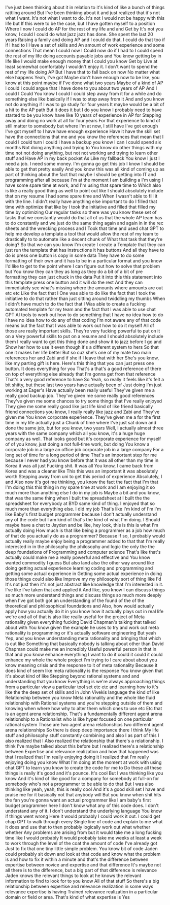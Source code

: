 I've just been thinking about it in relation to it's kind of like a bunch of things rattling around
But I've been thinking about it and just realized that it's not what I want. It's not what I want to do. It's not
I would not be happy with this life
but
If this were to be the case, but I have gotten myself to a position
Where I now I could do AP for the rest of my life and
and
Get by
It's not you know, I could I could do what jazz jazz has done. She spent the last 20 years
Raising a family and doing AP and I could do that. I could do that too if if I had to I
Have a set of skills and
An amount of
work experience and some connections
That mean I could now I
Could now do if I had to I could spend the rest of my life doing accounts payable jobs and
You know getting by in life like I would make enough money that I could you know
Get by
Live at least somewhat comfortably
I wouldn't enjoy it. I don't want to spend the rest of my life doing AP
But I have that to fall back on now
No matter what else happens
Yeah, I've got
Maybe don't have enough now to be like, you know at this point maybe if
I've done what two years
Maybe of a kind of AP
I could I could argue that I have done to you about two years of AP
And
I could I
Could
You know
I could I could step away from it for a while and do something else like basically if I was to step away from it
And and you know not do anything if I was to go study for four years
It maybe would be a bit of a hit to the AP path
But it does it but I do you know
I probably need to have started to be you know have like 10 years of experience in AP for
Stepping away and doing no work at all for four years
For that experience to kind of still matter to somebody but where I'm at now, I still have I've got enough
I've got myself to I have have enough experience
Have it have the skill set have the connections that me and you know the references that mean that I could
I could turn I could I have a backup you know I can I could spend six months
Not doing anything and trying to
You know do other things with my time
not not doing anything, but not not working and trying to learn other stuff and
Have AP in my back pocket
As
Like my fallback
You know I just I need a job. I need some money. I'm gonna go get this job
I know I should be able to get that pretty easily
And you know this was all kind of coming up as part of thinking about the fact that maybe I should be getting into IT and
programming after all because I'm at the moment I am building a
I'm using I have some spare time at work, and I'm using that spare time to
Which also is like a really good thing as well to point out like I should absolutely include that on my resume
I had some spare time and
When I wasn't able to fill it with the line. I didn't really have anything else important to do
I filled that time with optimize that like by I took the initiative and filled that filled my time by optimizing
Our regular tasks so there was you know these set of tasks that we constantly would do that all of us that the whole
AP team has to do constantly and we just do the same thing again and again in in the rec sheets and
the wrecking process and I
Took that time and used chat GPT to help me develop a
template a tool that would allow the rest of my team to drastically to to automate like a decent chunk of
What that task that they're doing?
So that we can you know I'm create I create a
Template that they can just run the template that has instructions it has buttons
And all they have to do is press one button is copy in some data
They have to do some formatting of their own and it has to be in a particular format and you know
I'd like to get to the point where I can figure out how to solve that problem
but
You know they can they as long as they do a bit of a bit of pre formatting they can just chuck in the data
Put it into this this statement into this template press one button and it will do the rest
And they can immediately see what's missing where the amounts where amounts are out etc etc
Like the fact that I
One was able to do like the fact that I took the initiative to do that rather than just sitting around twiddling my thumbs
When I didn't have much to do
the fact that I
Was able to create a fucking automated template for my team and the fact that I was able to use chat GPT
AI tools to work out how to do something that I have no idea how to do
I have no idea how to do any of that coding
I'm not aware any of that code means but the fact that I was able to work out how to do it myself
All of those are really important skills. They're very fucking powerful to put on it on a
Very powerful skills to put on a resume and I should absolutely include them
I really want to get this thing done and show it to jazz before I go and
Show her how to use it even though it's a different system to hers
So that one it makes her life better
But so cuz she's one of my mate two main references her and Zabi and if she if I leave that with her
She's you know, like my parting gift is here. Here's this thing that you can just press one button. It does everything for you
That's a that's a good reference of there on top of everything else already that I'm gonna get from that reference
That's a very good reference to have
So
Yeah, so really it feels like it's felt a bit shitty, but these last two years have actually been of
Just doing I'm just working at Eager's
Have actually been really useful
They've given me a really good backup job. They've given me some really good references
They've given me some chances to try some things that I've really enjoyed
They give me some really good like just life kind of like friend basically friend connections
you know, I really really like jazz and Zabi and
They've given me
You know corporate experience. They've given me a for the first time in my life
actually just a
Chunk of time where I've just sat down and done the same job, but for you know, two years
Well, I actually almost three years with the same company which all you know, it's a huge huge company as well. That looks good
but it's corporate experience for myself of of you know, just doing a
not full-time work, but doing
You know a corporate job in a large an office job corporate job in a large company
For a long set of time for a long period of time
That's an important step for me because I never had you know before that it was all other than my time in Korea
it was all just
Fucking shit. It was all
You know, I came back from Korea and was a cleaner
like
This this was an important it was absolutely worth
Stepping away from uni to get this period of experience
Absolutely, I
and
Also now it's got me thinking, you know
the fact the fact that I'm that I'm doing this this thing in my spare time at work and I am enjoying it so much more
than anything else I do in my job is
Maybe a bit and you know, that was the same thing when I built the spreadsheet at
I built the the spreadsheet for everybody at
BYD same kind of thing. I enjoyed that so much more than everything else. I did my job
That's like I'm kind of I'm I'm like
Baby's first budget programmer because I don't actually understand any of the code but I am kind of that's the kind of what I'm doing. I
Should maybe have a chat to Jayden and be like, hey look, this is this is what I'm actually doing
How much is that like being a programmer as a job how much of that do you actually do as a programmer?
Because if so, I probably would actually really maybe enjoy being a programmer
added to that that I'm really interested in in the
philosophy the philosophy and logic the only the the deep foundations of
Programming and computer science
That's like that's actually could make me a really
powerful and effective and
You know
wanted
commodity I guess
But also land also the other way around like doing getting actual experience
learning coding and programming and getting some actual experience in
Getting some actual experience in doing those things could also like
Improve my
my philosophy sort of thing like I'd
It's not just then it's not just abstract like knowledge that I'm interested in it. I've like I've taken that and applied it
And like, you know
I can discuss things so much more understand things and discuss things so much more deeply when I've got both got an
understanding of the found of the
of the
theoretical and philosophical
foundations and
Also, how would actually apply how you actually do it in you know how it actually plays out in real life
we're and all of that is also like
really useful for the project of
Meta rationality given everything fucking David Chapman's talking that talked about with
You know given the example he uses to try and work out meta rationality is programming or it's actually software engineering
But yeah
Yep, and you know understanding meta rationality and bringing that which is cut like
Something that basically nobody is talking about other than David Chapman could make me an incredibly
Useful powerful person in that in that and you know enhance everything
I want to do it could it could it could enhance my whole the whole project
I'm trying to I care about about you know meaning crisis and the response to it of meta rationality
Because it does kind of seem like meta rationality is the response
You know given that it's about kind of like
Stepping beyond rational systems and and understanding that you know
Everything is we're always approaching things from a particular view a particular tool set etc etc
and learning how to it's like the the deep set of skills and in John Vivekis language the kind of like
Relationship between you know
Meta rationality and the whole like fluid relationship with
Rational systems and you're stepping outside of them and knowing when where how why to alter them which ones to use etc
Etc that is an agent arena relationship. That's a fundamentally different agent arena relationship to a
Rationalist who is like hyper focused on one particular rational system
Those are two agent arena relationships two different agent arena relationships
So there is deep deep importance there I think
My life stuff and philosophy stuff constantly combining and also I as part of this I also realized that I
Also realized the relationship that there's a relationship. I think I've maybe talked about this before but I realized there's a relationship between
Expertise and relevance realization and how that happened was that I realized that I'm really enjoying doing it
I realized that I'm really enjoying doing you know
What I'm doing at the moment at work with using chat GPT to learn you know to create the code for me to
Do these all these things is really it's good and it's pounce. It's cool
But I was thinking like you know
And it's kind of like good for a company for somebody at full-on for somebody who's not a programmer to be able to do that
But I was also thinking like yeah, yeah, this is really cool
And it's a good skill set I have and praise me for it basically not that anybody will
But you know when shit hits the fan you're gonna want an actual programmer like I am baby's first budget programmer here
I don't know what any of this code does. I don't understand any of it. I don't understand the underlying language
You know if things went wrong
Here it would probably I could work it out. I could get chap GPT to walk through every
Single line of code and explain to me what it does and use that to then probably logically work out what whether whether
Any problems are arising from but it would take me a long fucking time like I would probably
It would probably take me weeks at least a week to work through the level of the coat the amount of code
I've already got
Just to fix that one tiny little simple problem. You know bit of code
Jaden could probably sit down and look at that code and know what the problem is and how to fix it within a minute
and that's the difference between expertise between
novice and expertise and
that difference
It's maybe not all there is to the difference, but a big part of that difference is relevance
Jaden knows the relevant things to look at he knows the relevant information to find to look for to you know
All of that stuff
So there's a big relationship between expertise and relevance realization in some ways relevance expertise is having
Trained relevance realization in a particular domain or field or area. That's kind of what expertise is
Yes
